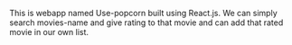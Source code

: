 This is webapp named Use-popcorn built using React.js.
We can simply search movies-name and give rating to that movie and can add that rated movie in our own list.
